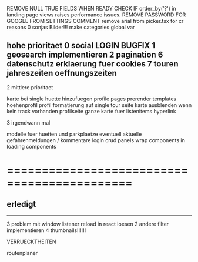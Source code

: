 REMOVE NULL TRUE FIELDS WHEN READY
CHECK IF order_by('?') in landing page views raises performance issues. 
REMOVE PASSWORD FOR GOOGLE FROM SETTINGS COMMENT
remove arial from picker.tsx for cr reasons
0  sonjas Bilder!!!
make categories global var

hohe prioritaet
0 social LOGIN BUGFIX
1  geosearch implementieren
2  pagination
6  datenschutz erklaerung fuer cookies
7  touren jahreszeiten oeffnungszeiten
----------------------------------

2 mittlere prioritaet

karte bei single huette hinzufuegen
profile pages
prerender templates
hoehenprofil
profil formatierung auf single tour seite 
karte ausblenden wenn kein track vorhanden 
profilseite
ganze karte fuer listenitems hyperlink

3 irgendwann mal 

modelle fuer huetten und parkplaetze
eventuell aktuelle gefahrenmeldungen / kommentare
login crud panels
wrap components in loading components

============================================
============================================

erledigt
--------------------------------------------
--------------------------------------------
3  problem mit window.listener reload in react loesen 
2  andere filter implementieren
4  thumbnails!!!!!!
































VERRUECKTHEITEN

routenplaner